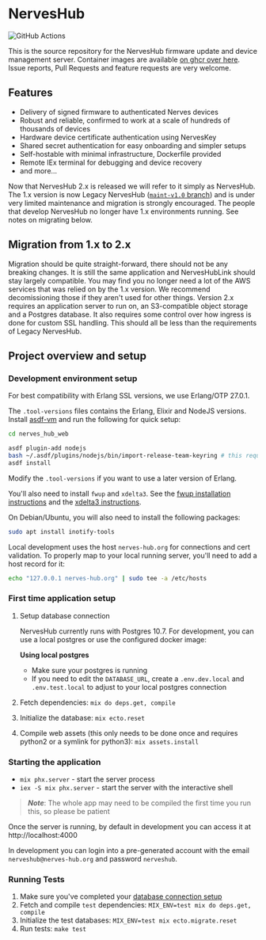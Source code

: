 # NervesHub

![GitHub Actions](https://github.com/nerves-hub/nerves_hub_web/actions/workflows/ci.yml/badge.svg?branch=main)

This is the source repository for the NervesHub firmware update and device management
server. Container images are available [on ghcr over here](https://ghcr.io/nerves-hub/nerves-hub). Issue reports, Pull Requests and feature requests are very welcome.

## Features

- Delivery of signed firmware to authenticated Nerves devices
- Robust and reliable, confirmed to work at a scale of hundreds of thousands of devices
- Hardware device certificate authentication using NervesKey
- Shared secret authentication for easy onboarding and simpler setups
- Self-hostable with minimal infrastructure, Dockerfile provided
- Remote IEx terminal for debugging and device recovery
- and more...

Now that NervesHub 2.x is released we will refer to it simply as NervesHub. The 1.x version is now Legacy NervesHub ([`maint-v1.0`
branch](https://github.com/nerves-hub/nerves_hub_web/tree/maint-v1.0)) and is under very limited maintenance and migration is strongly encouraged. The people that develop NervesHub no longer have 1.x environments running. See notes on migrating below.

## Migration from 1.x to 2.x

Migration should be quite straight-forward, there should not be any breaking changes. It is still the same application and NervesHubLink should stay largely compatible. You may find you no longer need a lot of the AWS services that was relied on by the 1.x version. We recommend decomissioning those if they aren't used for other things. Version 2.x requires an application server to run on, an S3-compatible object storage and a Postgres database. It also requires some control over how ingress is done for custom SSL handling. This should all be less than the requirements of Legacy NervesHub.

## Project overview and setup

### Development environment setup

For best compatibility with Erlang SSL versions, we use Erlang/OTP 27.0.1.

The `.tool-versions` files contains the Erlang, Elixir and NodeJS versions.
Install [asdf-vm](https://asdf-vm.com/) and run the following for quick setup:

```sh
cd nerves_hub_web

asdf plugin-add nodejs
bash ~/.asdf/plugins/nodejs/bin/import-release-team-keyring # this requires gpg to be installed
asdf install
```

Modify the `.tool-versions` if you want to use a later version of Erlang.

You'll also need to install `fwup` and `xdelta3`. See the [fwup installation
instructions](https://github.com/fhunleth/fwup#installing) and the [xdelta3
instructions](https://github.com/jmacd/xdelta).


On Debian/Ubuntu, you will also need to install the following packages:

```sh
sudo apt install inotify-tools
```

Local development uses the host `nerves-hub.org` for connections and cert
validation. To properly map to your local running server, you'll need to add a
host record for it:

```sh
echo "127.0.0.1 nerves-hub.org" | sudo tee -a /etc/hosts
```

### First time application setup

1. Setup database connection

     NervesHub currently runs with Postgres 10.7. For development, you can use a local postgres or use the configured docker image:

     **Using local postgres**

     * Make sure your postgres is running
     * If you need to edit the `DATABASE_URL`, create a `.env.dev.local` and `.env.test.local` to adjust to your local postgres connection

2. Fetch dependencies: `mix do deps.get, compile`
3. Initialize the database: `mix ecto.reset`
4. Compile web assets (this only needs to be done once and requires python2 or a symlink for python3):
   `mix assets.install`

### Starting the application

* `mix phx.server` - start the server process
* `iex -S mix phx.server` - start the server with the interactive shell

> **_Note_**: The whole app may need to be compiled the first time you run this, so please be patient

Once the server is running, by default in development you can access it at http://localhost:4000

In development you can login into a pre-generated account with the email
`nerveshub@nerves-hub.org` and password `nerveshub`.

### Running Tests

1. Make sure you've completed your [database connection setup](#development-environment-setup)
2. Fetch and compile `test` dependencies: `MIX_ENV=test mix do deps.get, compile`
3. Initialize the test databases: `MIX_ENV=test mix ecto.migrate.reset`
4. Run tests: `make test`
